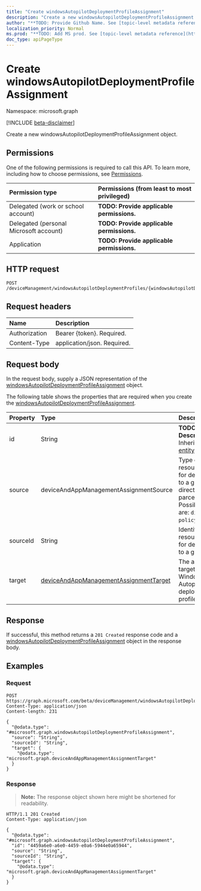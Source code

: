```yaml
---
title: "Create windowsAutopilotDeploymentProfileAssignment"
description: "Create a new windowsAutopilotDeploymentProfileAssignment object."
author: "**TODO: Provide Github Name. See [topic-level metadata reference](https://msgo.azurewebsites.net/add/document/guidelines/metadata.html#topic-level-metadata)**"
localization_priority: Normal
ms.prod: "**TODO: Add MS prod. See [topic-level metadata reference](https://msgo.azurewebsites.net/add/document/guidelines/metadata.html#topic-level-metadata)**"
doc_type: apiPageType
---
```


# Create windowsAutopilotDeploymentProfileAssignment
Namespace: microsoft.graph

[!INCLUDE [beta-disclaimer](../../includes/beta-disclaimer.md)]

Create a new windowsAutopilotDeploymentProfileAssignment object.

## Permissions
One of the following permissions is required to call this API. To learn more, including how to choose permissions, see [Permissions](/graph/permissions-reference).

|Permission type|Permissions (from least to most privileged)|
|:---|:---|
|Delegated (work or school account)|**TODO: Provide applicable permissions.**|
|Delegated (personal Microsoft account)|**TODO: Provide applicable permissions.**|
|Application|**TODO: Provide applicable permissions.**|

## HTTP request

<!-- {
  "blockType": "ignored"
}
-->
``` http
POST /deviceManagement/windowsAutopilotDeploymentProfiles/{windowsAutopilotDeploymentProfileId}/assignments
```

## Request headers
|Name|Description|
|:---|:---|
|Authorization|Bearer {token}. Required.|
|Content-Type|application/json. Required.|

## Request body
In the request body, supply a JSON representation of the [windowsAutopilotDeploymentProfileAssignment](../resources/windowsautopilotdeploymentprofileassignment.md) object.

The following table shows the properties that are required when you create the [windowsAutopilotDeploymentProfileAssignment](../resources/windowsautopilotdeploymentprofileassignment.md).

|Property|Type|Description|
|:---|:---|:---|
|id|String|**TODO: Add Description** Inherited from [entity](../resources/entity.md)|
|source|deviceAndAppManagementAssignmentSource|Type of resource used for deployment to a group, direct or parcel/policySet. Possible values are: `direct`, `policySets`.|
|sourceId|String|Identifier for resource used for deployment to a group|
|target|[deviceAndAppManagementAssignmentTarget](../resources/deviceandappmanagementassignmenttarget.md)|The assignment target for the Windows Autopilot deployment profile.|



## Response

If successful, this method returns a `201 Created` response code and a [windowsAutopilotDeploymentProfileAssignment](../resources/windowsautopilotdeploymentprofileassignment.md) object in the response body.

## Examples

### Request
<!-- {
  "blockType": "request",
  "name": "create_windowsautopilotdeploymentprofileassignment_from_"
}
-->
``` http
POST https://graph.microsoft.com/beta/deviceManagement/windowsAutopilotDeploymentProfiles/{windowsAutopilotDeploymentProfileId}/assignments
Content-Type: application/json
Content-length: 231

{
  "@odata.type": "#microsoft.graph.windowsAutopilotDeploymentProfileAssignment",
  "source": "String",
  "sourceId": "String",
  "target": {
    "@odata.type": "microsoft.graph.deviceAndAppManagementAssignmentTarget"
  }
}
```


### Response
>**Note:** The response object shown here might be shortened for readability.
<!-- {
  "blockType": "response",
  "truncated": true,
  "@odata.type": "microsoft.graph.windowsAutopilotDeploymentProfileAssignment"
}
-->
``` http
HTTP/1.1 201 Created
Content-Type: application/json

{
  "@odata.type": "#microsoft.graph.windowsAutopilotDeploymentProfileAssignment",
  "id": "4459a6e0-a6e0-4459-e0a6-5944e0a65944",
  "source": "String",
  "sourceId": "String",
  "target": {
    "@odata.type": "microsoft.graph.deviceAndAppManagementAssignmentTarget"
  }
}
```

